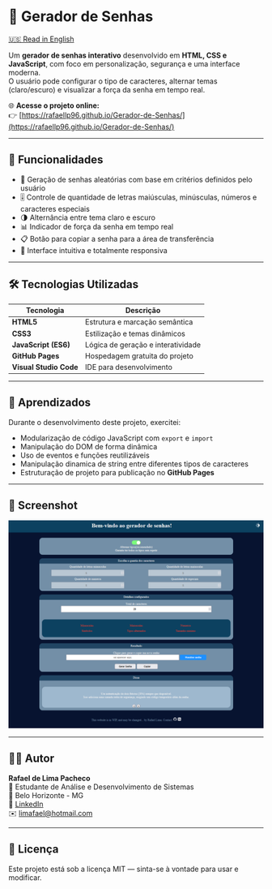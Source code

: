 # 🔐 Gerador de Senhas

[🇺🇸 Read in English](README.en.md)


Um **gerador de senhas interativo** desenvolvido em **HTML, CSS e JavaScript**, com foco em personalização, segurança e uma interface moderna.  
O usuário pode configurar o tipo de caracteres, alternar temas (claro/escuro) e visualizar a força da senha em tempo real.

🌐 **Acesse o projeto online:**  
👉 [https://rafaellp96.github.io/Gerador-de-Senhas/](https://rafaellp96.github.io/Gerador-de-Senhas/)

---

## 🚀 Funcionalidades

- 🔄 Geração de senhas aleatórias com base em critérios definidos pelo usuário  
- 🎚️ Controle de quantidade de letras maiúsculas, minúsculas, números e caracteres especiais  
- 🌗 Alternância entre tema claro e escuro  
- 📊 Indicador de força da senha em tempo real  
- 📋 Botão para copiar a senha para a área de transferência  
- 🧭 Interface intuitiva e totalmente responsiva

---

## 🛠️ Tecnologias Utilizadas

| Tecnologia | Descrição |
|-------------|------------|
| **HTML5** | Estrutura e marcação semântica |
| **CSS3** | Estilização e temas dinâmicos |
| **JavaScript (ES6)** | Lógica de geração e interatividade |
| **GitHub Pages** | Hospedagem gratuita do projeto |
| **Visual Studio Code** | IDE para desenvolvimento |

---

## 🧠 Aprendizados

Durante o desenvolvimento deste projeto, exercitei:
- Modularização de código JavaScript com `export` e `import`
- Manipulação do DOM de forma dinâmica
- Uso de eventos e funções reutilizáveis
- Manipulação dinamica de string entre diferentes tipos de caracteres
- Estruturação de projeto para publicação no **GitHub Pages**

---

## 📸 Screenshot

![Screenshot Image Night Theme](./assets/images/GeradorScreenshotNight.png "Image Project")

---

## 🧑‍💻 Autor

**Rafael de Lima Pacheco**  
💼 Estudante de Análise e Desenvolvimento de Sistemas  
📍 Belo Horizonte - MG  
🔗 [LinkedIn](https://www.linkedin.com/in/rafaellp96)  
✉️ limafael@hotmail.com

---

## 📜 Licença

Este projeto está sob a licença MIT — sinta-se à vontade para usar e modificar.
